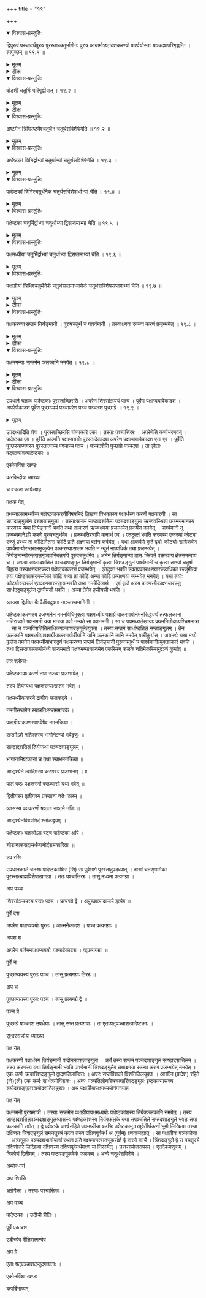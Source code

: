 +++
title = "१९"

+++


<details open><summary>विश्वास-प्रस्तुतिः</summary>

द्विपुरुषं पस्चादर्धपुरुषं पुरस्ताच्चतुर्भागोनः पुरुष आयामोऽष्टादशकरण्यो पार्श्वयोस्ताः पञ्चदशपरिगृह्णन्ति । तत्पुच्छम्  ॥ १९.१ ॥
</details>

<details><summary>मूलम्</summary>

द्विपुरुषं पस्चादर्धपुरुषं पुरस्ताच्चतुर्भागोनः पुरुष आयामोऽष्टादशकरण्यो पार्श्वयोस्ताः पञ्चदशपरिगृह्णन्ति । तत्पुच्छम्  ॥ १९.१ ॥
</details>

<details><summary>टीका</summary>

पश्चात्तिर्यङ्भानी द्विपुरुषा ।
पुरस्तादर्धपुरुषा ।
पादोनपुरुषायामा ।
पार्श्वयोरष्टादशषोडशीः करोति ।
अष्टादशकरणी सा पार्श्वयोः ।
ता एताः पञ्चदशषोडशीः परिगृह्रन्ति ।
कथमर्धपुरुषव्यासा पादोनपुरुषायामा षट्करोति? तस्याभियो द्वे चतुरश्रे समे सर्वतः पादोनपुरुषमात्रे ।
तावक्ष्णया लिखेत् ।
एकैकमर्धं त्यजेत् ।
शिष्टं प्रत्येकमर्धपञ्चमं करोति ।
अर्धपञ्चमं अर्धपञ्चमं नव ।
नवसु षट्सु क्षिप्तेषु पञ्चदश ।
तत्पुच्छम् ॥


करविन्दीया व्याख्या

श्येना  यते

द्वितीयश्येनमुपदेष्टुं सैव श्रुतिः पुनरपि पठिता ।
तत्र विशेषमाह

पुरुषस्य त्तरे

षोडशीः  षोडशभागपरिमिताः ।
ताभिः षोडशीबिः ।
सारत्निप्रादेशःसप्तविधोऽग्निर्विंशतिशतं संपद्यते ।
तथाहि  सप्त स्थापयित्वा षोडशीबिर्गुणिते द्वादशोत्तरं शतं भवति ।
अर्धे षोडशीभिर्गुणिते अष्टौ ।
तेष्वष्टसु क्षिप्तेषु विंशत्युत्तरं शतं षोडश्यो भवन्ति ।
तासां चत्वारिंशदात्मनि चत्वारिंशत्षोडशिनीक्षेत्राण्यात्मेत्यर्थः ।
तिस्राःशिरसि षोडश्यःस्युः ।
पञ्चदश पुच्छे ।
पञ्चदशषोडश्यः पुच्छक्षेत्रम् ।
एकत्रिंशद्दक्षिणे पक्षे ।
तथोत्तरे पक्षे ।
एकात्रिंशत्षोडशीक्षेत्रं दक्षिणः पक्ष उत्तरश्च ।
एवं विभज्य विमानमाह

अध्य  त्मा

अनुपृष्ठयं चत्वारिंशद्द्वे शते चाङ्गुलय आयामः ।
विस्तारोऽशीतिशतमङ्गुल्यस्तिर्यक् ।
एवं दीर्घं चतुरश्रं विहृत्य श्रोण्यंसेष्वर्धपुरुषप्रमाणानि चत्वारि चतुरश्राणि कृत्वा तान्यात्मपार्श्वमानीनिष्ठकोणतः तिर्यङ्भानीनिष्ठकोणं प्रत्यक्ष्णयालिखेत् ।
लेखानां बहिर्भूतास्त्यजेत् ।
चत्वारिंशदवशिष्यन्ते ।
स आत्मा भवति ।
कथम्? आयामतोऽष्टौ षोडश्यः ।
तिर्यक्षट् ।
अष्टौ षड्गुणिता अष्टाचत्वारिंशत् ।
तत्र श्रोण्यंसेभ्यो द्वेद्वे निरस्याष्टौ निरस्ता

भवन्ति ।
शिष्टचाश्वत्वारिंशदात्मनि भवन्ति ॥


शिरस्य  च्छिरः

शिरः प्रदेशे आत्मनोंऽसयोः पुरतः पृष्ठयायामर्धपुरुषेण चतुरश्रं कृत्वा पूर्वस्याः करण्याः इत्यादिकृते तिस्रः परिशिष्यन्ते ।
तच्छिरो भवति ॥


पुरु त्तरः

पुरुषमात्रं तिर्यगायामः ।
द्विपुरुषमात्रमर्धाष्टमाङ्गुलयश्च ।
एवं दक्षिणे पक्षे दीर्घचतुरश्रं कृत्वा ।
तथोत्तरेऽपि ॥


पक्षाग्रे  न्ते

पक्ष्स्याग्रे पुरुषचतुर्थेन त्रिंशदङ्गुलेन चत्वारि चतुरश्राणि कृत्वा तानि प्रत्येकं दक्षिणाप्रत्यग्व्यवलिख्य पूर्वाण्यर्धानि निरस्येत् ।
एवमेकत्रिंशत्षोडश्यः परिशिष्यन्ते ।
स दक्षिणः पक्षः ।
कथं? पक्षे द्वात्रिंशत्षोडश्यः ।
षोडशो भागश्वैकः ।
तास्त्रयस्त्रिंशत् ।
ताभ्यां चतुर्ष्वर्धेषु निरस्तेषु एकत्रिंशत्परिशिष्यन्ते ।
एवमेवोत्तरः पक्षः ।
तत्र चतुरक्षाण्युत्तराप्रत्यागक्ष्णयाविलिख्य पूर्वार्धानि निरस्येत् ॥


पक्षाग्र  मनम्

पक्षाग्रमुत्सृज्य त्रिंशदङ्गुलमपहाय मध्ये पक्षस्य प्राचीं लेखामालिखेत् ।
पक्षाग्रे उत्सृष्टे शेषः पक्षः अर्धतृतीयाङ्गुलोनविंशत्यधिकशतद्वयाङ्गुलम् ।
तस्य मध्ये सपादाङ्गुलोनदशाधिकशताङ्गुलेन पश्चादारभ्य प्रगायतां लेखां पक्षमतीत्यालिखेत् ।
पश्चिमे पक्षाप्यये पुरुषमात्रं वेणुं निधाय नियम्यापरं वेणोरन्तरं दक्षिणाप्राक्लेखायां निपातयेत् ।
स पश्चिम पक्षान्तात्प्राक्पञ्चाशदङ्गुले पञ्चविंशतितिलाधिके निपतति ।
तत्र नितोदंबिन्दुं कुर्यात् ।
तस्माच्च प्राचीनलेखायामेव पुरुषमात्रे द्वितीयं नितोदं कुर्यात ।
नितोदयोः नानान्तावालिखेत् ।
नितोदयोरारभ्य पक्षान्तावभि नानापृथकालिखेत् ।
पश्चिमान्नितोदादारभ्य पश्चिमपक्षाग्रं पक्षाप्ययं च प्रत्यगालिखेत् ।
तत्पक्षनमनं  तदेतत्पक्षस्य नमनं भवति ।
पूर्वस्मन्नितोदादारभ्य पूर्वं पक्षाग्रं पक्षाप्ययं च प्रत्यगलिखेत् ।
तत्पक्षनमनं  पक्षस्य नमनं भवति ।

एते  तः

ऋजुः ॥


द्विपु  च्छम्

पुच्छस्याग्रं द्विपुरुषप्रमाणम् ।
तस्य मूलमर्धपुरुषप्रमाणम् ।
आयामश्चतुर्भागोनः पुरुषः ।
अष्टादशकरण्यौ पार्श्वयोः ।
अष्टादश करोतीत्यष्टादशकरणी ।
षोडशीनां प्रकृतत्वात्तासां अष्टादशानां करणी ।
ते खलु त्रिषोडशीप्रमाणनवत्यङ्गुलसमचतुरश्रस्याक्ष्णयाभूते ।
तथाहि  पुच्छमूलाद्दक्षिणतः उत्तरतश्च पार्श्वमानी तिर्यङ्भानी चतुर्भागोनपुरुषप्रमाणोपेता ।
त्रिभिर्नवेति नवषोडशीक्षेत्रस्याक्ष्णयारज्जुभूते ।
अत्र चतुरश्रस्याक्ष्णयारज्जुः द्विस्तावतीं भूमिं करोतीति तेऽष्टादशकरण्यौ षोडशीनाम् ।
ता एताश्चतस्रः करण्यः ।
द्विषोडशिकाष्टषोडशिके तिर्यङ्भान्यावष्टा दशकरण्यौ पार्श्वमान्यौ पञ्चदश षोडशीः परिगटह्णन्ति ।
कथम्? अर्धपुरुषव्यासा पादोनपुरुषायामा षट्करोति ।
तस्याभितो द्वे चतुरश्रे समे सर्वतः पादोनपुरुषमात्रे ।
तावक्ष्णया लिखेत् ।
शिष्टं प्रत्येकमर्धपञ्चमं करोति ।
अर्धपञ्चममर्धपञ्चमं च नव ।
नवसु षट्सु क्षिप्तेषु पञ्चदश ।
तत्पुच्छं  पुच्छंसंज्ञं भवति ।
करणान्युच्यन्ते ॥


सुन्दरराजीया व्याख्या

अथोक्तमेव श्येनचितं प्रकारान्तरेण व्याख्यातुं ब्राह्नणं पुनरुपन्यस्यति

श्येन  यते

पुरुषस्य  द्यते

षोडश्यः  षोडशांशाः ।
ताश्चतुर्भागीया इष्टकाः विंशत्यधिकं शतम् ।
"शदन्तविंशतेश्वेति" डः ।
सारत्निप्रादेशः सप्तविधोग्निः पुरुषक्षेत्रस्य षोडशीभिर्विंशत्यधिकं शतं सम्पद्यते ॥


तासां  त्मनि

आत्मनि चत्वारिंशत्षोडश्यो भवन्ति ॥


तिस्रः त्तरे

अथात्मनो विमान आह

अध्यर्धात्मा

षोडशीनां निरस्नप्रकारोऽप्ययान प्रति श्रोण्यंसानित्युक्तो वेदितव्यः ।

शिर त्तरः

षोडशभागोर्ऽधाष्टमा अङ्गुलयः ।
अरत्निप्रादेशरहितप्रकृतिके तु पूर्ववत्पक्षायामस्य त्रिंशदङ्गुलहानिर्द्रष्टव्या ।
द्विपुरुषायामे द्वात्रिंशत्षोडश्यः ।
षोडशभागेन चैका ।
एवं त्रयस्त्रिंशत् ।
ततः

पक्षा  ष्यन्ये

दक्षिणेषां दक्षिणपूर्वाष्यर्धानि निरस्येत् ।
उत्तरेषामुत्तरपूर्वाणि ।

पक्षा नमनं पक्षाङ्ग्र त्रिंशदङ्गुलं चतुरश्रकृतमुत्सृज्य शिरसि पक्षस्य सार्धसप्तदशद्विशताङ्गुलस्य मध्ये लेखां कृत्वा पक्षाप्ययस्यापरान्ते पुरुषमात्रं वेणुं नियम्य तस्यां लेखायां निपातयेत् ।
सा यत्र निपतति लेखायां तत्र नितोदं कुर्यात् ।
शङ्कुं निहन्यात्तत्र पुरुषं नियभ्य ततः पुरस्तात्पुरुषान्ते नितोदं कृत्वा तदनुगुणं पूर्वापरावन्तावालिखेत् ।
पूर्वश्येने द्विपुरुषां रज्जुमित्युक्तमेव संनमनमत्र प्रकारान्तरेणोक्तमनुसन्धातव्यम् ॥


एते  ख्यातः

द्विपु  पुच्छं अष्टादशानां षोडशीनां करण्यो नव तिलयुक्ते सप्तविंशतिशताङ्गुले पार्श्वयोरक्ष्णयारूपे भवतः ।
पुच्छात्मशिरसां षोडशी संख्या भूमौ लिखित्वा द्रष्टव्या ॥


कपर्दिभाष्यम्
</details>

<details open><summary>विश्वास-प्रस्तुतिः</summary>

षोडशीं चतुर्भिः परिगृह्णीयात् ॥ १९.२  ॥
</details>

<details><summary>मूलम्</summary>

षोडशीं चतुर्भिः परिगृह्णीयात् ॥ १९.२  ॥
</details>

<details><summary>टीका</summary>

पुरुषस्य षोडशभागे या तिष्टति सा षोडशी ।
तां चतुर्भिः फलैकः वक्ष्यमाणैः परिगृह्णीयात् कारयेदिति यावत् ।
</details>

<details open><summary>विश्वास-प्रस्तुतिः</summary>

अष्टमेन त्रिभिरष्टमैश्चतुर्थेन चतुर्थसविशेषेणेति  ॥ १९.२  ॥
</details>

<details><summary>मूलम्</summary>

अष्टमेन त्रिभिरष्टमैश्चतुर्थेन चतुर्थसविशेषेणेति  ॥ १९.२  ॥
</details>







<details open><summary>विश्वास-प्रस्तुतिः</summary>

अर्धेष्टकां त्रिभिर्द्वाभ्यां चतुर्थाभ्यां चतुर्थसविशेषेणेति  ॥ १९.३ ॥
</details>

<details><summary>मूलम्</summary>

अर्धेष्टकां त्रिभिर्द्वाभ्यां चतुर्थाभ्यां चतुर्थसविशेषेणेति  ॥ १९.३ ॥
</details>







<details open><summary>विश्वास-प्रस्तुतिः</summary>

पादेष्टकां त्रिभिश्चतुर्थेनैकं चतुर्थसविशेषार्धाभ्यां चेति  ॥ १९.४ ॥
</details>

<details><summary>मूलम्</summary>

पादेष्टकां त्रिभिश्चतुर्थेनैकं चतुर्थसविशेषार्धाभ्यां चेति  ॥ १९.४ ॥
</details>







<details open><summary>विश्वास-प्रस्तुतिः</summary>

पक्षेष्टकां चतुर्भिर्द्वाभ्यां चतुर्थाभ्यां द्विसप्तमाभ्यां चेति  ॥ १९.५ ॥
</details>

<details><summary>मूलम्</summary>

पक्षेष्टकां चतुर्भिर्द्वाभ्यां चतुर्थाभ्यां द्विसप्तमाभ्यां चेति  ॥ १९.५ ॥
</details>







<details open><summary>विश्वास-प्रस्तुतिः</summary>

पक्षमध्यीयां चतुर्भिर्द्वाभ्यां चतुर्थाभ्यां द्विसप्तमाभ्यां चेति  ॥ १९.६ ॥
</details>

<details><summary>मूलम्</summary>

पक्षमध्यीयां चतुर्भिर्द्वाभ्यां चतुर्थाभ्यां द्विसप्तमाभ्यां चेति  ॥ १९.६ ॥
</details>







<details open><summary>विश्वास-प्रस्तुतिः</summary>

पक्षाग्रीयां त्रिभिश्चतुर्थेनैकं चतुर्थसप्तमाभ्यामेकं चतुर्थसविशेषसप्तमाभ्यां चेति  ॥ १९.७ ॥
</details>

<details><summary>मूलम्</summary>

पक्षाग्रीयां त्रिभिश्चतुर्थेनैकं चतुर्थसप्तमाभ्यामेकं चतुर्थसविशेषसप्तमाभ्यां चेति  ॥ १९.७ ॥
</details>

<details><summary>टीका</summary>

पुरुषस्याष्टमेन पञ्चदशाङ्गुलेन ।
त्रिभिरष्टमैः  तेनैव त्रिगुणितेन पञ्चचत्वारिंशदङ्गुलेन ।
चतुर्थसविशेषेण  चतुर्भागसविशेषेण ।
"प्रमाणं तृतीयेन वर्धयेत्" इत्यादिना वर्धितेन द्विचत्वारिंशदङ्गुलेन चतुर्दशतिलयुक्तेन ।
एवमेतैश्चतुर्भिः कारिता षोडशी ।
अर्धेष्टकां त्रिभिः परिगृह्णीयादिति सर्वत्र शेषः ॥


द्वाभ्यमिति  त्रिंशदङ्गुलाभ्याम् ।
सविशेषेणोक्तप्रमाणेन ।
एतैस्त्रिभिः कारयेत् ।
पादेति  गतमेतत् ।
चतुरिति  चतुर्थेनैकम् ।
चतुर्थस्य सविशेषः

चतुर्थसविशेषः ।
तस्यार्धाभ्याम् ।
पक्षेति पक्षार्थमिष्टका  पक्षेष्टका ।
तां चतुर्भिः परिगृह्णीयात् ।
द्वाभ्यां चेति  द्वाभ्यां चतुर्थाभ्यां पुरुषसप्तमाभ्याम् ।
अस्य नमनमुपरिष्टाद्वक्ष्यते ।
पक्षमध्य  गतं चतुर्थाभ्यां द्विसप्तमाभ्यां वक्रभूताभ्यामित्येतैश्चतुर्भिः पक्षमध्यीयां करोति ।
पक्षेति  गतम् ।
चतुर्थेनेति  पुरुषचतुर्थेनैकं चतुर्थसप्तमाभ्यां वक्रभूताभ्यामेकं चतुर्थसविशेषसप्तमाभ्यामेव ॥


करविन्दीया व्याख्या

षोड  णेति

पुरुषस्य षोडशभागे या तिष्ठाति सा षोडशी ।
तां चतुर्भिः चतुष्प्रकारैः फलकैःषोडशीं परिगृह्णीयात् सम्पादयेत् ।
अष्टमेन  प्रकृतत्वात्पुरूषस्य ।
पञ्चदशाङ्गुलेनेति यावत् ।
त्रिभिरष्टमैः पञ्चचत्वारिंशदङ्गुलैः ।
चतुर्थेन त्रिंशदङ्गुलेन ।
चतुर्थसविशेषेण द्विचत्वारिंशदङ्गुलेन सार्धचतुर्दशतिलाधिकेन अक्ष्णयावस्थितेन ।
इतिशब्दश्वार्थे ।
एतेनचैतेन चेति  अष्टमी त्रिरष्टम्यौ पार्श्वमान्यौ ।
चतुर्थतत्सविशेषौ तिर्यङ्भान्यौ ।
चतुर्थस्यैव सविसेषप्राप्तयर्थं चतुर्थशब्दः ॥
एवमेतैश्चतुर्भि.ः फलकैः षोडशीं कारयेत् ॥


अर्धे  चेति

परिगृह्णीयादिति शेषः ।
अर्धेष्टकां त्रिभिः फलकैः परिगृह्णीयात् ।
त्रिंशदङ्गुलाभ्यां द्विचत्वारिंशदङ्गुलेन सचतुर्दशतिलेन च त्रिभिः फलकैः ॥


पादे  चेति

एकविंशत्यङ्गुलाभ्यां ससप्ततिलाभ्यां त्रिंशदङ्गुलेन चैकेन चेति त्रिभिः ॥


पक्षा  ति

त्रिंशदङ्गुलाभ्यां सप्तदशाङ्गुलाभ्यां पञ्चतिलाधिकाभ्यां चेति ।
पक्षेष्टकां द्वाभ्यां चतुर्थाभ्यां समाभ्यां च कारयेत् ।
अस्य च नमनमुपरिष्टाद्वक्ष्यति ॥


पक्ष  ति

पक्षमध्यमयोग्या पक्षमध्यीया ।
तां त्रिंशदङ्गुलाभ्यां चतु स्त्रिंशदङ्गुलभ्यां द्विसप्तदशाह्गुलाभ्यां दशतिलाधिकाभ्यां चेति चतुर्भिः ॥


पक्षा  ति

पक्षाग्रयोग्या पक्षाग्रीया ।
तां त्रिंशदङ्गुलेनैकं पञ्चतिलाधिकसप्तचत्वारिंशदङ्गुलेनैकं तथैकोनविंशतितिलाधिकेन एकोनषष्टयङ्गुलेनैकमिति त्रिभिः फलकैः परिगृह्णीयात् ।
एवं षट्करणान्युक्तानि ।
पक्षेष्टकाः पक्षमध्यीयाः पक्षाग्रीया इति त्रयाणां तत्र तत्रोपधाने योग्यत्वाय क्षेत्रसमत्वाय

सुन्दरराजीया व्याख्या

अथकरणानि

षोडशीं  णेति

पूर्वश्येनचतुर्थ्येषा ।
एतां चतुर्भिः फलकैः परिगृह्णीयात् ।
तत्राष्टमेन त्रिभिरष्टमैरिति पार्श्वफलके ।
उत्तरे तिर्यक्फलके ।
सविशेषं चतुर्थं चतुर्थस्य द्विकरणी चतुर्दश तिलाः द्विचत्वारिंशदङ्गुलाः ।

अर्धे णेति

पादे चेति

पूर्वश्येननमन्येषा ।

चतुर्थे त्रिंशदङ्गुले पार्श्वफलके ।
सप्तमे सपञ्व्रतिलसप्तदशाङ्गुले तिर्यक्फलके ।

पक्षमध्यी चेति

द्वे पक्षेष्टके ।
समस्ते एषा ।
पूवश्येने द्वितीयावद्रूपम् ।

पक्षा चेति

पक्षेष्टका  अर्धेष्टका ।
समस्ते एका ।

कपर्दिभाष्यम्
</details>

<details open><summary>विश्वास-प्रस्तुतिः</summary>

पक्षकरण्याःसप्तमं तिर्यङ्मानी । पुरुषचतुर्थं च पार्श्वमानी । तस्याक्ष्णया रज्ज्वा करणं प्रजृम्भयेत् ॥ १९.८  ॥
</details>

<details><summary>मूलम्</summary>

पक्षकरण्याःसप्तमं तिर्यङ्मानी । पुरुषचतुर्थं च पार्श्वमानी । तस्याक्ष्णया रज्ज्वा करणं प्रजृम्भयेत् ॥ १९.८  ॥
</details>

<details><summary>टीका</summary>

दीर्घीकुर्यात् ।
अनयेति करणी ।
पक्षकरणी  पक्षस्य करणी पक्षकरणी इष्टका ।
तस्या उक्तं करणं पुरुषसप्तमं तिर्यङ्भानी पुरुषचतुर्थी पार्श्वमानीति ।
पक्षेष्टकां चतुर्भिरिति ।
तमेव दीर्घीभूतं करणं प्रजम्भयेत् दीर्घीकुर्यात् ।
कथमेकया क्ष्णया रज्ज्वायतया दीर्घीकुर्यात्करणम्?
</details>

<details open><summary>विश्वास-प्रस्तुतिः</summary>

पक्षनमन्याः सप्तमेन फलकानि नमयेत् ॥ १९.८  ॥
</details>

<details><summary>मूलम्</summary>

पक्षनमन्याः सप्तमेन फलकानि नमयेत् ॥ १९.८  ॥
</details>

<details><summary>टीका</summary>

पक्षनमनीति नितोदलेखामूलयोरन्तरालम् ।
तत्सप्तधा विभज्य एकेन भागेन ।
किमुक्तं भवति? यावत्प्रजम्भितेन तस्याःसप्तमी तिर्यग्भवति तावत्प्रजम्भयोदिति ।
एवं यथा भवति तथा फलकानि नमयेत् ।
नतं नमनं कुर्यात् ।

पक्षनमनी सा पक्षाग्राणामप्येवमेव ।
तत्र श्लोकः

तिलैःषोडशभिर्न्यूनं तिर्यक्स्यात्षोडशाङ्गुलम् ।

तथा तथा चतुर्भ्यां च सप्तमाभ्यां च नामयेत् ॥
</details>

<details open><summary>विश्वास-प्रस्तुतिः</summary>

उपधाने चतस्रः पादेष्टकाः पुरस्ताच्छिरसि । अपरेण शिरसोऽप्ययं पञ्च । पूर्वेण पक्षाप्ययावेकादश । अपरेणैकादश पूर्वेण पुच्छाप्ययं पञ्चापरेण पञ्च पञ्चदश पुच्छाग्रे  ॥ १९.९ ॥
</details>

<details><summary>मूलम्</summary>

उपधाने चतस्रः पादेष्टकाः पुरस्ताच्छिरसि । अपरेण शिरसोऽप्ययं पञ्च । पूर्वेण पक्षाप्ययावेकादश । अपरेणैकादश पूर्वेण पुच्छाप्ययं पञ्चापरेण पञ्च पञ्चदश पुच्छाग्रे  ॥ १९.९ ॥
</details>





उपदध्यादिति शेषः ।
पुरस्ताच्छिरसि घोणाकारे एका ।
तस्याः पश्चात्तिस्रः ।
अपरेणेति  कर्णाभरणवत् ।
पादेष्टका एव ।
पूर्वेति  आत्मनि पक्षाप्यययोः पूरस्तादेकादश अपरेण पक्षाप्ययावेकादश एता एव ।
पूर्वेति  पूच्छस्याप्ययस्य पुरस्तात्पञ्च पश्चाच्च पञ्च ।
पञ्चदशेति  पुच्छाग्रे पञ्चदश ।
ता एवैताः षट्पञ्चाशत्पादेष्टकाः ॥


एकोनविंशः खण्डः



करविन्दीया व्याख्या

च वक्रता कार्येत्याह

पक्षक  येत्

प्रथम्यात्सामर्थ्याच्च पक्षेष्टकाकरणीविषयमिदं लिखया विभक्तस्य पक्षार्धस्य करणी पक्षकरणी ।
सा सपादाङ्गुलोन दशशताङ्गुला ।
तस्याःसप्तमं साष्टादशतिला पञ्चदशाङ्गुला ऋज्ववस्थिता प्रजम्ब्यमानस्य करणस्य यथा तिर्यङ्नानी भवति तथा तत्करणं ऋज्वक्ष्णया प्रजम्भयेत् प्रकर्षेण नमयेत् ।
पार्श्वमानी तु प्रज्म्भ्यमानेऽपि करणे पुरुषचतुर्थमेव ।
प्रजम्भतिरत्रापि मानार्थ एव ।
एतदुक्तं भवति  करणस्य एकस्यां कोट्यां रज्जुं प्रबध्य तां कोटिमितारां कोटिं प्रति अक्ष्णया बलेन कर्षयेत् ।
यथा आकर्षणे कृते द्वयोः कोट्योः सन्निकर्षेण पार्श्वमान्योरन्तरालमृजुत्वेन पक्ष्करण्याःसप्तमं भवति न न्यूतं नाप्यधिकं तथा प्रजम्भयेत् ।
तिर्यङ्नान्योरन्तरालमृज्ववस्थितमपि पुरुषचतुर्थमेव ।
अनेन तिर्यङ्मान्या ह्रासः क्रियते वक्रत्वाय क्षेत्रसमत्वाय च ।
अथवा साष्टादशतिलं पञ्चदशाङ्गुलं तिर्यङ्मानीं कृत्वा त्रिंशढङ्गुलं पार्श्वमानीं च कृत्वा ताभ्यां चतुर्श्रं विहृत्य तस्याक्ष्णयारज्ज्वा पक्षेष्टकाकरणं प्रजम्भयेत् ।
एतदुक्तं भवति  उक्तप्रकाराक्ष्णयारज्ज्वधिकां रज्जुंमीत्वा तया पक्षेष्टकाकरणस्यैकां कोटिं बध्वा तां कोटिं अन्या कोटिं प्रत्यक्ष्णया जम्भयेत् मनयेत् ।
यथा तयोः कोटयोरन्तरालं एतदक्ष्णयारज्जुःसम्भवति तथा नमयेदित्यर्थः ।
एवं कृते अस्य करणस्यैकाक्ष्णयारज्जुः सार्धद्द्वयङ्गुलेन द्राघीयसी भवति ।
अन्या तेनैव हसीयसी भवति ॥


व्याख्या द्वितीया यैः कैश्विदुक्ता नाञ्जस्यभागिनी ॥


पक्षेष्टकाकरणस्य प्रजम्भनेन नमनविधिमुक्त्वा पक्षमध्यीयापक्षाग्रीयाकरणयोर्नमनसिद्धयर्थं तत्फलकानां नतिरुच्यते  पक्षनमनी  यया मात्रया पक्षो नम्यते सा पक्षनमनी ।
सा च पक्षमध्यलेखायाः प्रथमनितोदात्पश्चिममात्रा ।
सा च पञ्चविंशतितिलाधिकपञ्चाशदङ्गुलेत्युक्ता ।
तस्याःसप्तमं सार्धाष्टतिलं सप्ताङ्गुलम् ।
तेन फलकानि पक्षमध्यीयापक्षाग्रीयाकरणयोर्दीर्घानि यानि फलकानि तानि नमयेत् वकीकुर्यात् ।
अयमर्थः  यथा मध्ये कृतेन नमनेन पक्ष्मध्यीयांभागद्वयं पक्षकरण्या सप्तमं तिर्यङ्मानी पुरुषचतुर्थं च पार्श्वमानीत्युक्तप्रकारं भवति ।
तथा द्विसप्तफलकयोर्मध्ये सप्तममात्रे पक्षनमन्याःसप्तमेन एकस्मिन् फलके नतिमेकस्मिन्नुदञ्चं कुर्यात् ॥


तत्र श्लोकाः

पक्षेष्टकायाः करणं तथा रज्ज्वा प्रजम्भयेत् ।

तस्य तिर्यग्यथा पक्षकरण्याःसप्तमं भवेत् ॥


पक्षमध्यीयाकरणे द्राघीयः फलकद्वये ।

नमनीसप्तमेन स्यान्नतिःसप्तममात्रके ॥


पक्षाग्रीयाकरणस्याप्येषैव नमनक्रिया ।

सप्तमेंऽशे नतिस्तस्य भागोनेऽन्यो भवेदृजुः ॥


साष्टादशतिलं तिर्यग्यथा पञ्चदशाङ्गुलम् ।

भागानामिष्टकानां च तथा स्याभमनक्रिया ॥


आद्यश्येने त्वादिमस्य करणस्य प्रजम्भनम् ।
ष

फलं षष्ठः पक्षकरणी षष्ठव्यासो यथा भवेत् ॥


द्वितीयस्य तृतीयस्य प्रषष्ठानां नतेः फलम् ।

व्यासस्य पक्षकरणी षष्ठता नाष्टमे नतिः ॥


आद्यश्येनविषयमिदं श्लोकद्वयम् ॥


पक्षेष्टकाः चतस्रोऽत्र षट्च पादेष्टका अपि ।

चोडानाकसदामर्धजानोर्दशमकारिताः ॥


उप  रसि

उपधानकाले चतस्रः पादेष्टकाःशिर (सि) सः पूर्वभागे पुरस्तादुपदध्यात् ।
तासां चतसृणामेका पुरस्तात्बाह्यविशेषात्प्रागग्रा ।
ततः पश्चात्तिस्रः ।
तासु मध्यमा प्रत्यगग्रा ॥


अप  पञ्च

शिरसोऽप्ययस्य परतः पञ्च ।
प्रत्यगग्रे द्वे ।
अपुच्छात्पादाप्यये इत्येव ॥


पूर्वे  दश

अपरेण  पक्षाप्यययोः पुरतः ।
आत्मनैकादश ।
पञ्च प्रत्यगग्राः ॥


अपश  श

अपरेण पश्चिमपक्षाप्यययोः पश्चादेकादश ।
ष्ट्प्रत्यगग्राः ॥


पूर्वे  च

पुच्छाप्ययस्य पुरतः पञ्च ।
तासु प्रत्यगग्राः तिस्रः ॥


अप  च

पुच्छाप्ययस्य पुरतः पञ्च ।
तासु प्रत्यगग्रे द्वे ॥


पञ्च  ग्रे

पुच्छाग्रे पञ्चदश उपधेयाः ।
तासु सप्त प्रत्यगग्राः ।
ता एताःषट्पञ्चाशत्पादेष्टकाः ॥


सुन्दरराजीया व्याख्या

पक्ष  येत्

पक्षकरणी  पक्षार्धस्य तिर्यङ्मानी पादोननवशताङ्गुला ।
अर्धे तस्य सप्तमं पञ्चदशाङ्गुलं साष्टादशातिलम् ।
तस्य करणस्य यथा तिर्यङ्नानी भवति पार्श्वमानी त्रिंशदङ्गुलैव तथाक्ष्णया रज्ज्वा करणं प्रजम्भयेत् नमयेत् ।
एकः कर्णः चत्वारिंशदङ्गुलो द्वादशतिलान्वितः ।
अपरः सप्तविंशको विंशतितिलयुक्तः ।
आरत्नि (प्रादेश) रहिते (ष्वे)(त्वे) एकः कर्णः सार्धत्रयोविंशकः ।
अन्यः पञ्चतिलोनस्त्रिचत्वारिंशदङ्गुलः इष्टकाव्यासश्च त्रयोदशाङ्गुलस्त्रयोदशतिलयुक्तः ।
अथ पक्षाग्रीयापक्षमध्ययोर्नमनमाह

पक्ष येत्

पक्षनमनी  पुरुषमात्री ।
तस्याः सप्तमेन पक्षाग्रीयापक्षमध्ययोः पक्षेष्टकांशस्य तिर्यक्फलकानि नमयेत् ।
तस्य साष्टादशतिलपञ्चदशाङ्गुलव्यासस्य पक्षेष्टकांशस्य तिर्यक्फलके यथा सपञ्चतिले सप्तदशाङ्गुले भवतः तथा फलकानि तक्षेत् ।
द्वे पक्षेष्टके पार्श्वसंहिते पक्षमध्यीया षडश्रिः पक्षेष्टकामुत्तरपूर्वतीर्घकर्णां भूमौ लिखित्वा तस्या दक्षिणतः त्रिंशदङ्गुलं समचतुरश्रं कृत्वा तस्य दक्षिणपूर्वमर्धं अ (पूर्वम) क्ष्णयाजह्यात् ।
सा पक्षाग्रीया पञ्चकोणा ।
अत्राणूकाः पञ्चदशभागीयानां स्थान इति वक्ष्यमाणत्वातणूकसंज्ञे द्वे करणे कार्ये ।
त्रिंशदङ्गुले द्वे स मचतुरश्रे दक्षिणोत्तरे लिखित्वा दक्षिणस्य दक्षिणपूर्वमर्धमक्ष्ण या निरस्येत् ।
उत्तरस्योत्तरापरम् ।
एतदेकमणूकम् ।
त्रिकोणं द्वितीयम् ।
तस्य षष्टयङ्गुलमेकं फलकम् ।
अन्ये चतुर्थसविशेषे ॥


अथोपधानं

अप  शिरसि

अग्रेणैका ।
तस्याः पश्चात्तिस्रः ।

अप  पञ्च

पादेष्टकाः ।
उदीची रीतिः ।

पूर्वे  एकादश

उदीच्येव रीतिरात्मन्येव ।

अप  ग्रे

एताः षट्पञ्चाशदप्युदगायताः ॥


एकोनविंशः खण्डः



कपर्दिभाष्यम्
